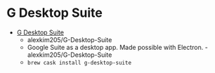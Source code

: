 # G Desktop Suite
- [G Desktop Suite](https://github.com/alexkim205/g-desktop-suite)
  -  alexkim205/G-Desktop-Suite
  - Google Suite as a desktop app. Made possible with Electron. - alexkim205/G-Desktop-Suite
  - `brew cask install g-desktop-suite`

